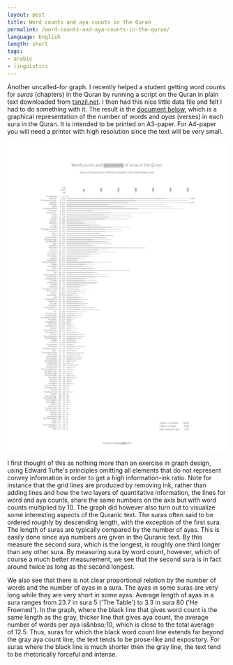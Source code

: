 ```yaml
---
layout: post
title: Word counts and aya counts in the Quran
permalink: /word-counts-and-aya-counts-in-the-quran/
language: English
length: short
tags:
- arabic
- linguistics
---
```


Another uncalled-for graph. I recently helped a student getting word counts for *suras* (chapters) in the Quran by running a script on the Quran in plain text downloaded from [tanzil.net](http://tanzil.net). I then had this nice little data file and felt I had to do something with it. The result is the [document below](/documents/quran-wc.tex.pdf), which is a graphical representation of the number of words and *ayas* (verses) in each sura in the Quran. It is intended to be printed on A3-paper. For A4-paper you will need a printer with high resolution since the text will be very small.

[![Word counts and aya counts of surahs in the Quran](/images/quran-wc-thumbnail.png)](/documents/quran-wc.tex.pdf)

I first thought of this as nothing more than an exercise in graph design, using Edward Tufte's principles omitting all elements that do not represent convey information in order to get a high information-ink ratio. Note for instance that the grid lines are produced by removing ink, rather than adding lines and how the two layers of quantitative information, the lines for word and aya counts, share the same numbers on the axis but with word counts multiplied by&nbsp;10. The graph did however also turn out to visualize some interesting aspects of the Quranic text. The suras often said to be ordered roughly by descending length, with the exception of the first sura. The length of suras are typically compared by the number of ayas. This is easily done since aya numbers are given in the Quranic text. By this measure the second sura, which is the longest, is roughly one third longer than any other sura. By measuring sura by word count, however, which of course a much better measurement, we see that the second sura is in fact around twice as long as the second longest.

We also see that there is not clear proportional relation by the number of words and the number of ayas in a sura. The ayas in some suras are very long while they are very short in some ayas. Average length of ayas in a sura ranges from 23.7 in sura&nbsp;5 ('The Table') to&nbsp;3.3 in sura&nbsp;80 ('He Frowned'). In the graph, where the black line that gives word count is the same length as the gray, thicker line that gives aya count, the average number of words per aya is&nbso;10, which is close to the total average of&nbsp;12.5. Thus, suras for which the black word count line extends far beyond the gray aya count line, the text tends to be prose-like and expository. For suras where the black line is much shorter then the gray line, the text tend to be rhetorically forceful and intense.
